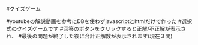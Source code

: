 #クイズゲーム

#youtubeの解説動画を参考にDBを使わずjavascriptとhtmlだけで作った
#選択式のクイズゲームです
#回答のボタンをクリックすると正解/不正解が表示され、
#最後の問題が終了した後に合計正解数が表示されます(現在３問)